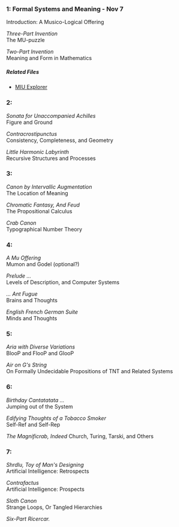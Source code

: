 ### 1: Formal Systems and Meaning - Nov 7
  Introduction: A Musico-Logical Offering  
  
  _Three-Part Invention_  
  The MU-puzzle  
  
  _Two-Part Invention_  
  Meaning and Form in Mathematics
  
##### Related Files
  
  * [MIU Explorer](https://github.com/wstrinz/GEB-reading-group/blob/master/miu_brute.rb)
  
### 2:
  _Sonata for Unaccompanied Achilles_  
  Figure and Ground  
  
  _Contracrostipunctus_  
  Consistency, Completeness, and Geometry  
  
  _Little Harmonic Labyrinth_  
  Recursive Structures and Processes  
  
### 3:
  _Canon by Intervallic Augmentation_  
  The Location of Meaning  
  
  _Chromatic Fantasy, And Feud_  
  The Propositional Calculus  
  
  _Crab Canon_  
  Typographical Number Theory  
  
### 4:
  _A Mu Offering_  
  Mumon and Godel (optional?)  
  
  _Prelude ..._  
  Levels of Description, and Computer Systems  
  
  _... Ant Fugue_  
  Brains and Thoughts 
  
  _English French German Suite_  
  Minds and Thoughts  
  
### 5:
  _Aria with Diverse Variations_  
  BlooP and FlooP and GlooP  
  
  _Air on G's String_  
  On Formally Undecidable Propositions of TNT and Related Systems
  
### 6:
  _Birthday Cantatatata ..._  
  Jumping out of the System  
  
  _Edifying Thoughts of a Tobacco Smoker_  
  Self-Ref and Self-Rep
  
  _The Magnificrab, Indeed_
  Church, Turing, Tarski, and Others
  
### 7:
  _Shrdlu, Toy of Man's Designing_  
  Artificial Intelligence: Retrospects
  
  _Contrafactus_  
  Artificial Intelligence: Prospects
  
  _Sloth Canon_  
  Strange Loops, Or Tangled Hierarchies
  
  _Six-Part Ricercar._
